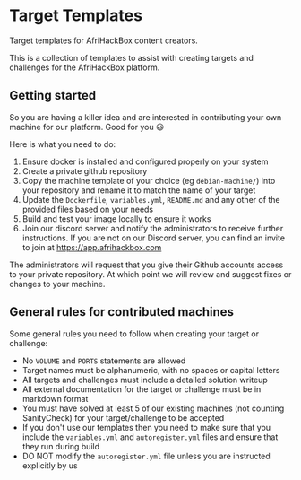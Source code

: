 # Target Templates
Target templates for AfriHackBox content creators.

This is a collection of templates to assist with creating targets and challenges for the AfriHackBox platform.

## Getting started
So you are having a killer idea and are interested in contributing your own machine for our platform. Good for you :smiley:

Here is what you need to do:
1. Ensure docker is installed and configured properly on your system
2. Create a private github repository
3. Copy the machine template of your choice (eg `debian-machine/`) into your repository and rename it to match the name of your target
4. Update the `Dockerfile`, `variables.yml`, `README.md` and any other of the provided files based on your needs
5. Build and test your image locally to ensure it works
6. Join our discord server and notify the administrators to receive further instructions. If you are not on our Discord server, you can find an invite to join at https://app.afrihackbox.com

The administrators will request that you give their Github accounts access to your private repository. At which point we will review and suggest fixes or changes to your machine.

## General rules for contributed machines
Some general rules you need to follow when creating your target or challenge:
* No `VOLUME` and `PORTS` statements are allowed
* Target names must be alphanumeric, with no spaces or capital letters
* All targets and challenges must include a detailed solution writeup
* All external documentation for the target or challenge must be in markdown format
* You must have solved at least 5 of our existing machines (not counting SanityCheck) for your target/challenge to be accepted
* If you don't use our templates then you need to make sure that you include the `variables.yml` and `autoregister.yml` files and ensure that they run during build
* DO NOT modify the `autoregister.yml` file unless you are instructed explicitly by us


